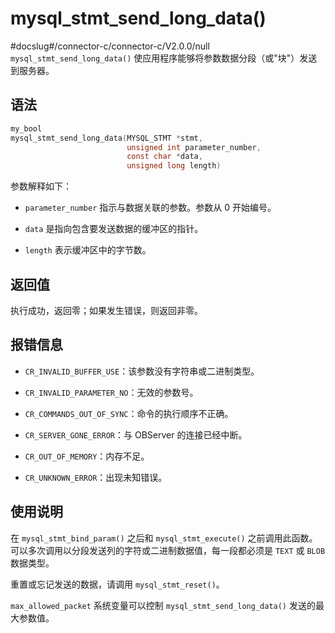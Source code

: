 mysql_stmt_send_long_data() 
================================================
#docslug#/connector-c/connector-c/V2.0.0/null
`mysql_stmt_send_long_data()` 使应用程序能够将参数数据分段（或"块"）发送到服务器。

语法 
-----------------------

```c
my_bool
mysql_stmt_send_long_data(MYSQL_STMT *stmt,
                          unsigned int parameter_number,
                          const char *data,
                          unsigned long length)
```



参数解释如下：

* `parameter_number` 指示与数据关联的参数。参数从 0 开始编号。

  

* `data` 是指向包含要发送数据的缓冲区的指针。

  

* `length` 表示缓冲区中的字节数。

  




返回值 
------------------------

执行成功，返回零；如果发生错误，则返回非零。

报错信息 
-------------------------

* `CR_INVALID_BUFFER_USE`：该参数没有字符串或二进制类型。

  

* `CR_INVALID_PARAMETER_NO`：无效的参数号。

  

* `CR_COMMANDS_OUT_OF_SYNC`：命令的执行顺序不正确。

  

* `CR_SERVER_GONE_ERROR`：与 OBServer 的连接已经中断。

  

* `CR_OUT_OF_MEMORY`：内存不足。

  

* `CR_UNKNOWN_ERROR`：出现未知错误。

  




使用说明 
-------------------------

在 `mysql_stmt_bind_param()` 之后和 `mysql_stmt_execute()` 之前调用此函数。可以多次调用以分段发送列的字符或二进制数据值，每一段都必须是 `TEXT` 或 `BLOB` 数据类型。

重置或忘记发送的数据，请调用 `mysql_stmt_reset()`。

`max_allowed_packet` 系统变量可以控制 `mysql_stmt_send_long_data()` 发送的最大参数值。
